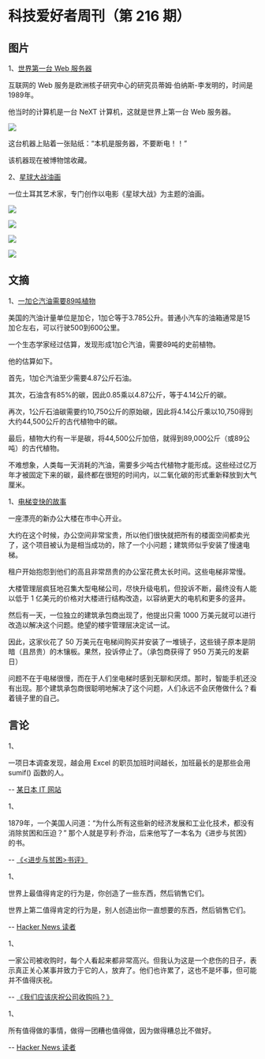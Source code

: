# 科技爱好者周刊（第 216 期）

## 图片

1、[世界第一台 Web 服务器](https://blog.neocities.org/blog/2015/09/08/its-time-for-the-distributed-web.html)

互联网的 Web 服务是欧洲核子研究中心的研究员蒂姆·伯纳斯-李发明的，时间是1989年。

他当时的计算机是一台 NeXT 计算机，这就是世界上第一台 Web 服务器。

![](https://cdn.beekka.com/blogimg/asset/202203/bg2022031905.webp)

这台机器上贴着一张贴纸：“本机是服务器，不要断电！！”

该机器现在被博物馆收藏。

2、[星球大战油画](https://www.nacicaba.com/star-wars-paintings/)

一位土耳其艺术家，专门创作以电影《星球大战》为主题的油画。

![](https://cdn.beekka.com/blogimg/asset/202203/bg2022031906.webp)

![](https://cdn.beekka.com/blogimg/asset/202203/bg2022031907.webp)

![](https://cdn.beekka.com/blogimg/asset/202203/bg2022031908.webp)

![](https://cdn.beekka.com/blogimg/asset/202203/bg2022031909.webp)

## 文摘

1、[一加仑汽油需要89吨植物](https://www.eurekalert.org/news-releases/654287)

美国的汽油计量单位是加仑，1加仑等于3.785公升。普通小汽车的油箱通常是15加仑左右，可以行驶500到600公里。

一个生态学家经过估算，发现形成1加仑汽油，需要89吨的史前植物。

他的估算如下。

首先，1加仑汽油至少需要4.87公斤石油。

其次，石油含有85%的碳，因此0.85乘以4.87公斤，等于4.14公斤的碳。

再次，1公斤石油碳需要约10,750公斤的原始碳，因此将4.14公斤乘以10,750得到大约44,500公斤的古代植物中的碳。

最后，植物大约有一半是碳，将44,500公斤加倍，就得到89,000公斤（或89公吨）的古代植物。

不难想象，人类每一天消耗的汽油，需要多少吨古代植物才能形成。这些经过亿万年才被固定下来的碳，最终都在很短的时间内，以二氧化碳的形式重新释放到大气厘米。

1、[电梯变快的故事](https://news.ycombinator.com/item?id=30764970)

一座漂亮的新办公大楼在市中心开业。

大约在这个时候，办公空间非常宝贵，所以他们很快就把所有的楼面空间都卖光了，这个项目被认为是相当成功的，除了一个小问题；建筑师似乎安装了慢速电梯。

租户开始抱怨到他们的高且非常昂贵的办公室花费太长时间。这些电梯非常慢。

大楼管理层疯狂地召集大型电梯公司，尽快升级电机，但投诉不断，最终没有人能以低于 1 亿美元的价格对大楼进行结构改造，以容纳更大的电机和更多的竖井。

然后有一天，一位独立的建筑承包商出现了，他提出只需 1000 万美元就可以进行改造以解决这个问题。绝望的楼宇管理层决定试一试。

因此，这家伙花了 50 万美元在电梯间购买并安装了一堆镜子，这些镜子原本是阴暗（且昂贵）的木镶板。果然，投诉停止了。（承包商获得了 950 万美元的发薪日）

问题不在于电梯很慢，而在于人们坐电梯时感到无聊和厌烦。那时，智能手机还没有出现。那个建筑承包商很聪明地解决了这个问题，人们永远不会厌倦做什么？看着镜子里的自己。

## 言论

1、

一项日本调查发现，越会用 Excel 的职员加班时间越长，加班最长的是那些会用 sumif() 函数的人。

-- [某日本 IT 网站](https://news.mynavi.jp/techplus/article/20220511-2342976/)

1、

1879年，一个美国人问道：“为什么所有这些新的经济发展和工业化技术，都没有消除贫困和压迫？” 那个人就是亨利·乔治，后来他写了一本名为《进步与贫困》的书。

-- [《<进步与贫困>书评》](http://gameofrent.com/content/progress-and-poverty-review)

1、

世界上最值得肯定的行为是，你创造了一些东西，然后销售它们。

世界上第二值得肯定的行为是，别人创造出你一直想要的东西，然后销售它们。

-- [Hacker News 读者](https://news.ycombinator.com/item?id=31354675)

1、

一家公司被收购时，每个人看起来都非常高兴。但我认为这是一个悲伤的日子，表示真正关心某事并致力于它的人，放弃了。他们也许累了，这也不是坏事，但可能并不值得庆祝。

-- [《我们应该庆祝公司收购吗？》](https://nutcroft.com/blog/should-we-celebrate-acquisitions/)

1、

所有值得做的事情，做得一团糟也值得做，因为做得糟总比不做好。

-- [Hacker News 读者](https://news.ycombinator.com/item?id=31409481)
